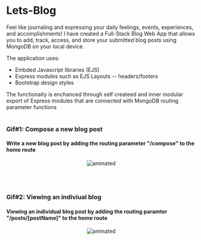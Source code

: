 # Lets-Blog

Feel like journaling and expressing your daily feelings, events, experiences, and accomplishments!
I have created a Full-Stack Blog Web App that allows you to add, track, access, and store your submitted blog posts using MongoDB on your local device.

The application uses: 
- Embded Javascript libraries (EJS)
- Express modules such as EJS Layouts -- headers/footers
- Bootstrap design styles

The functionaity is enchanced through self createed and inner modular export of Express modules that are connected with MongoDB routing parameter functions
<br>
<br>

### Gif#1: Compose a new blog post 
#### Write a new blog post by adding the routing parameter "/compose" to the home route
<p align="center">
  <img src="http://g.recordit.co/AjhSa3nEST.gif" alt="animated" />
</p>

<br>
<br>

### Gif#2: Viewing an indiviual blog
#### Viewing an individual blog post by adding the routing paramter "/posts/[postName]" to the home route
<p align="center">
  <img src="http://g.recordit.co/ySif89mCp2.gif" alt="animated" />
</p>

